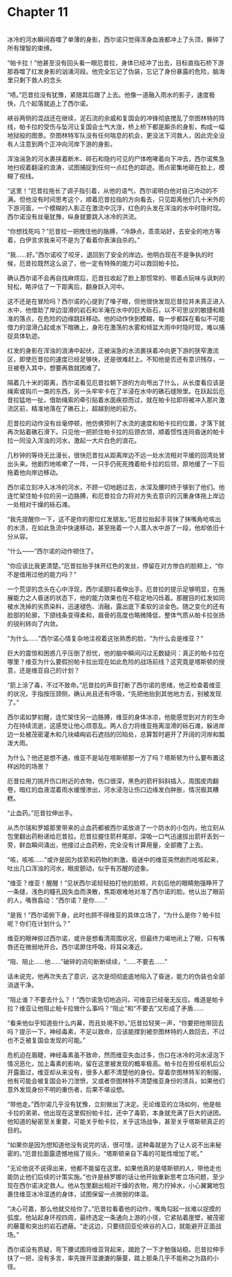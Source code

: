 # Chapter 11

<br>
冰冷的河水瞬间吞噬了单薄的身影，西尔诺只觉得浑身血液都冲上了头顶，撕碎了所有理智的束缚。

“帕卡拉！”他甚至没有回头看一眼厄昔拉，身体已经冲了出去，目标直指石桥下游那吞噬了红发身影的汹涌河段。他完全忘记了伪装，忘记了身份暴露的危险，脑海里只剩下救人的念头

“啧。”厄昔拉没有犹豫，紧随其后跟了上去。他像一道融入雨水的影子，速度极快，几个起落就追上了西尔诺。

峡谷两侧的混战还在继续，泥石流的余威和复国会的冲锋彻底搅乱了奈图林特的阵线，帕卡拉的受伤与坠河让复国会士气大涨，桥上桥下都是厮杀的身影，构成一幅地狱般的图景。奈图林特军队没有任何喘息的机会，更没法下河救人，因此完全没有人注意到两个正冲向河岸下游的身影。

浑浊湍急的河水裹挟着断木、碎石和隐约可见的尸体咆哮着向下冲去，西尔诺焦急地扫视着翻滚的浪涛，试图捕捉到任何一点红色的踪迹。雨点密集地砸在脸上，模糊了视线。

“这里！”厄昔拉拖长了调子指引着，从他的语气，西尔诺明白他对自己冲动的不满。但他没有时间思考这个，顺着厄昔拉指的方向看去，只见距离他们几十米外的下游河面，一个模糊的人影正在激流中沉浮，红色的头发在浑浊的水中时隐时现。西尔诺没有丝毫犹豫，纵身就要跳入冰冷的洪流。

“你想找死吗？”厄昔拉一把拽住他的胳膊，“冷静点，乖乖站好，去安全的地方等着，白伊言求我来可不是为了看着你表演自杀的。”

“我……好。”西尔诺咬了咬牙，退回到了安全的岸边。他明白现在不是争执的时候，厄昔拉既然这么说了，他一定有特殊的能力可以救回帕卡拉。

确认西尔诺不会再自找麻烦后，厄昔拉收起了脸上那惯常的、带着点玩味与讽刺的轻松，略评估了一下距离后，翻身跃入河中。

这不还是在冒险吗？西尔诺的心提到了嗓子眼，但他很快发现厄昔拉并未真正进入水中，他借助了岸边湿滑的岩石和半淹在水中的巨大砾石，以不可思议的敏捷和精准的落点，在危险的边缘跳跃移动。他的动作快到模糊，每一步都踩在看似不可能借力的湿滑凸起或水下暗礁上，身形在激荡的水雾和倾盆大雨中时隐时现，难以捕捉具体轨迹。

红发的身影在浑浊的浪涛中起伏，正被湍急的水流裹挟着冲向更下游的狭窄激流区，即使厄昔拉的速度已经足够快，还是很难赶上。不知他是否还有意识残存，一旦被卷入其中，想要再救就困难了。

隔着几十米的距离，西尔诺看见厄昔拉朝下游的方向甩出了什么，从长度看应该是绳索或钩爪一类的东西，另一头牢牢卡在了半浸在水中的礁石缝隙里。在跃起后厄昔拉猛地一扯，借助绳索的牵引贴着水面疾掠而过，就在帕卡拉即将被冲入那片激流区前，精准地落在了礁石上，超越到他的前方。

厄昔拉的动作没有丝毫停顿，他仿佛预判了水流的速度和帕卡拉的位置，才落下就再次贴着礁石滑下。只见他一把抓住帕卡拉的后颈衣领，顺着惯性连同昏迷的帕卡拉一同没入浑浊的河水，激起一大片白色的浪花。

几秒钟的等待无比漫长，很快厄昔拉从距离岸边不远一处水流相对平缓的回湾处冒出头来。他剧烈地咳嗽了一阵，一只手仍死死拽着帕卡拉的后领，原地缓了一下后拖着他向岸边移动。

西尔诺立刻冲入冰冷的河水，不顾一切地趟过去，水深及腰时终于够到了他们。他连忙架住帕卡拉的另一边胳膊，和厄昔拉合力将对方失去意识的沉重身体拖上岸边一处相对干燥的砾石滩。

“我先提醒你一下，这不是你的那位红发朋友。”厄昔拉抬起手背抹了抹嘴角呛咳出的水渍，在如此急流中快速移动，甚至拖着一个人潜入水中游了一段，他却依旧十分从容。

“什么——”西尔诺的动作顿住了。

“你应该比我更清楚。”厄昔拉抬手抹开红色的发丝，停留在对方惨白的脸颊上，“你不是借用过他的能力吗？”

一个荒谬的念头在心中浮现，西尔诺颤抖着伸出手。厄昔拉的提示足够明显，在施展能力之人昏迷的状态下，他的能力效果也在不稳定地闪烁着。那醒目的红发如同被水洗掉的劣质染料，迅速褪色、消融，露出底下柔软的淡金色。随之变化的还有脸部的轮廓，下颌线条变得柔和，眉骨的高度也略微降低，整体气质从帕卡拉张扬的锐利转向了内敛。

“为什么……”西尔诺心情复杂地注视着这张熟悉的脸，“为什么会是维亚？”

巨大的震惊和困惑几乎压倒了担忧，他的脑中瞬间闪过无数疑问：真正的帕卡拉在哪里？维亚为什么要假扮帕卡拉出现在如此危险的战场前线？这究竟是塔斯顿的授意，还是维亚自己的计划？

“箭上涂了毒，不过不致命。”厄昔拉的声音打断了西尔诺的思绪，他正检查着维亚的状况，手指按压颈侧，确认尚且还有呼吸，“先把他抬到其他地方去，别被发现了。”

西尔诺如梦初醒，连忙架住另一边胳膊，维亚的身体冰凉，他能感觉到对方的生命力在持续流逝，这感觉让他心烦意乱。两人合力将维亚拖离湿滑的砾石滩，躲进岸边一处被茂密灌木和几块嶙峋岩石遮挡的凹陷处，总算暂时避开了开阔的河岸和瓢泼大雨。

为什么？他还是想不通，维亚不是站在塔斯顿那一方了吗？塔斯顿为什么要布置这样凶险的场景？

厄昔拉用刀挑开伤口附近的衣物，伤口很深，黑色的箭杆斜斜插入，周围皮肉翻卷，暗红的血液混着雨水缓慢渗出，河水浸泡让伤口边缘发白肿胀，情况极其糟糕。

“止血药。”厄昔拉伸出手。

从杰尔瑞和罗姬那里带来的止血药都被西尔诺放进了一个防水的小包内，他立刻从包里翻出药粉递给厄昔拉。厄昔拉握住箭杆尾部，深吸一口气迅速拔出箭杆丢到一旁，鲜血瞬间涌出，他接过止血药粉，完全没有计算用量，全部撒了上去。

“咳，咳咳……”或许是因为拔箭和药物的刺激，昏迷中的维亚突然剧烈呛咳起来，吐出几口浑浊的河水，眼皮颤动，似乎有苏醒的迹象。

“维亚？维亚！醒醒！”见状西尔诺轻轻拍打他的脸颊，片刻后他的眼睛勉强睁开了一条缝，浅色的瞳孔因失血而涣散，焦距艰难地对准了西尔诺的脸。他认出了眼前的人，嘴唇翕动：“西尔诺？是你……”

“是我！”西尔诺俯下身，此时也顾不得维亚的具体立场了，“为什么是你？帕卡拉呢？你们在计划什么？”

维亚的眼神掠过西尔诺，或许是想看清周围状况，但最终力竭地闭上了眼，只有嘴唇还在微弱地开合。西尔诺屏住呼吸，将耳朵凑近。

“阻、阻止……他……”破碎的词句断断续续，“……不要去……”

话未说完，他再次失去了意识，这次是彻彻底底地陷入了昏迷，能力的伪装也全部消退干净。

“阻止谁？不要去什么？！”西尔诺急切地追问，可维亚已经毫无反应。难道是帕卡拉？维亚让他阻止帕卡拉做什么事吗？“阻止”和“不要去”又形成了矛盾……

“看来他似乎知道些什么内幕，而且处境不妙。”厄昔拉轻笑一声，“你要把他带回去吗？提示一下，神经毒素，不足以致命，应该能撑到被奈图林特的人救回去，不过也不乏被复国会发现的可能。”

危机迫在眉睫，神经毒素虽不致命，然而维亚失血过多，伤口在冰冷的河水浸泡下情况恶化，加上毒素的影响，留在这里被发现的概率极高。帕卡拉在担任枢机后公开露面过，维亚却从来没有，很多人都不清楚他的身份。穿着奈图林特军的制服，他有可能会被复国会补刀泄愤，又或者奈图林特不清楚维亚身份的溃兵，如果他们意外发现身份不明的重伤者，后果不堪设想。

“带他走。”西尔诺几乎没有犹豫，立刻做出了决定。无论维亚的立场如何，他是帕卡拉的弟弟，他出现在这里假扮帕卡拉，还中了毒箭，本身就充满了巨大的谜团。他知道的秘密至关重要，可能关乎帕卡拉，关乎这场战争，甚至关乎塔斯顿真正的目的。

“如果你是因为想知道他没有说完的话，很可惜，这种毒就是为了让人说不出来秘密的。”厄昔拉面露遗憾地摇了摇头，“塔斯顿亲自下毒的可能性增加了呢。”

“无论他说不说得出来，他都不能留在这里。如果他真的是塔斯顿的人，带他走也能防止他们后续的计策实施。”也许是赫罗娜的话让他开始重新思考立场问题，至少现在西尔诺决定救人。他从包里翻出相对干燥的衣物，用力拧掉水，小心翼翼地包裹住维亚冰冷湿透的身体，试图保留一点微弱的体温。

“决心可嘉，那么他就交给你了。”厄昔拉看着他的动作，嘴角勾起一丝难以捉摸的弧度。他站起身环视四周，最终选定一条通向上游的小径，它紧贴着崖壁，被茂密的藤蔓和突出的岩石遮蔽。“走这边，只要绕回亚伦峡谷的入口，就能避开正面战场。”

西尔诺没有质疑，弯下腰试图将维亚背起来，踉跄了一下才勉强站稳。厄昔拉伸手扶了一把，没有多言，率先拨开湿漉漉的藤蔓，踏上那条几乎不能称之为路的小径。

